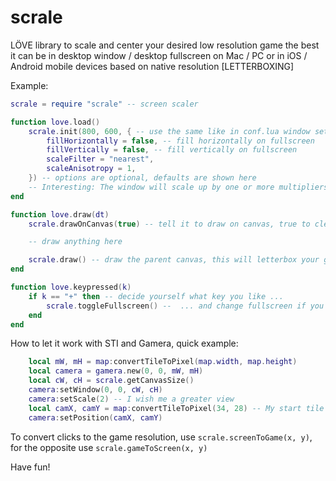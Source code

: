 # scrale
LÖVE library to scale and center your desired low resolution game the best it can be in desktop window / desktop fullscreen on Mac / PC or in iOS / Android mobile devices based on native resolution [LETTERBOXING]

Example:

```lua
scrale = require "scrale" -- screen scaler

function love.load()
    scrale.init(800, 600, { -- use the same like in conf.lua window settings, but configure conf.lua to use fullscreentype "desktop"
	    fillHorizontally = false, -- fill horizontally on fullscreen
	    fillVertically = false, -- fill vertically on fullscreen
	    scaleFilter = "nearest",
	    scaleAnisotropy = 1,
    }) -- options are optional, defaults are shown here
    -- Interesting: The window will scale up by one or more multipliers of 2 to fit your desktop as best as possible
end

function love.draw(dt)
    scrale.drawOnCanvas(true) -- tell it to draw on canvas, true to clear canvas first

    -- draw anything here

    scrale.draw() -- draw the parent canvas, this will letterbox your game as you wish
end

function love.keypressed(k)
    if k == "+" then -- decide yourself what key you like ...
        scrale.toggleFullscreen() --  ... and change fullscreen if you want (there is also setFullscreen, check the code)
    end
end

```

How to let it work with STI and Gamera, quick example:

```lua
    local mW, mH = map:convertTileToPixel(map.width, map.height)
    local camera = gamera.new(0, 0, mW, mH)
    local cW, cH = scrale.getCanvasSize()
    camera:setWindow(0, 0, cW, cH)
    camera:setScale(2) -- I wish me a greater view
    local camX, camY = map:convertTileToPixel(34, 28) -- My start tile
    camera:setPosition(camX, camY)
```

To convert clicks to the game resolution, use `scrale.screenToGame(x, y)`, for the opposite use `scrale.gameToScreen(x, y)`

Have fun!
